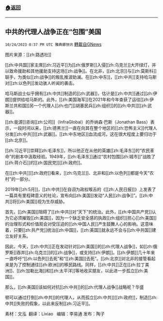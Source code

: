 ###  [:house:返回](README.md)
---


## 中共的代理人战争正在“包围”美国
`10/24/2023 8:37 PM UTC 雅典娜快讯` [轉載自GNews](https://gnews.org/articles/1875913)

图片来源：[[zh:路透社]]

[[zh:中共国]]家主席[[zh:习近平]]为[[zh:俄罗斯]]入侵[[zh:乌克兰]]大开绿灯，并以致命援助和其他援助支持这场[[zh:战争]]。在北非，[[zh:北京]]与[[zh:莫斯科]]联手，为类似[[zh:战争]]的叛乱推波助澜。在[[zh:中东]]，[[zh:中共]]支持哈马斯对[[zh:以色列]]发动骇人听闻的袭击。

哈马斯战士似乎拥有[[zh:中共]]制造的[[zh:武器]]，估计是[[zh:中共]]通过[[zh:伊朗]]提供给哈马斯的。此外，[[zh:美国海军]]在2021年和今年查获了运往[[zh:伊斯兰共和国]]另一个代理人[[zh:也门]]胡塞民兵[[zh:组织]]的[[zh:中共]][[zh:武器]]。

[[zh:能源]]咨询[[zh:公司]]（InfraGlobal）的乔纳森·巴斯（Jonathan Bass）表示，一段时间以来，[[zh:德黑兰]]一直在向其在整个地区的[[zh:恐怖主义]]代理人分发[[zh:中共]][[zh:武器]]。[[zh:中东地区]]血流成河，这在很大程度上要归功于[[zh:北京]]。

[[zh:习近平]]崇拜[[zh:毛泽东]]，所以他正在从他的英雄[[zh:毛泽东]]的“农民革命”的剧本中汲取经验。1949年，[[zh:毛泽东]]通过“农村包围[[zh:城市]]”战胜了[[zh:蒋介石]]的[[zh:国民党]][[zh:政府]]。

在[[zh:中共]][[zh:政府]]看来，[[zh:乌克兰]]、北非和[[zh:以色列]]都是今天“农村”的一部分。

2019年[[zh:5月]]，[[zh:中共]]在自诩为政权喉舌的《[[zh:人民日报]]》上发表了一篇具有里程碑意义的社论，宣布向[[zh:美国]]发动“人民[[zh:战争]]”。[[zh:中共]]将[[zh:美国]]视为生存威胁。

首先，[[zh:美国]]阻碍了[[zh:中共]]对“天下”的统治。此外，[[zh:中国共产党]]认为它必须摧毁[[zh:美国]]，因为一个缺乏安全感的执政[[zh:组织]]担心[[zh:美国]]的治理形式和价值观会对受压迫的[[zh:中国人民]]产生鼓舞人心的影响。这意味着，只要[[zh:共产党]]统治[[zh:中国]]，[[zh:美国]]就永远不会与[[zh:中共国]]建立友好关系。

因此，今天，[[zh:中共]]正在发动针对[[zh:美国]]的[[zh:代理人战争]]，如[[zh:俄罗斯]]吞并[[zh:乌克兰]]的[[zh:战争]]，或支持[[zh:伊朗]]。[[zh:伊朗]]几十年来一直呼吁“[[zh:以色列]]去死”和“[[zh:美国]]去死”。[[zh:北京]]对北非的接管看起来是为了控制通往[[zh:欧洲]]的移民路线。同样，[[zh:中共]]正在[[zh:拉丁美洲]]、[[zh:加勒比海]]和[[zh:太平洋]]等地收买朋友，以此进一步孤立[[zh:美国]]。

那么，[[zh:美国]]该如何对抗[[zh:中共]]的[[zh:代理人战争]]战略呢？华盛

顿可以通过打倒[[zh:中共]]的代理人，从而孤立[[zh:中共]][[zh:政府]]，制造[[zh:中共]]失败的假象，以此来反制[[zh:习近平]]。

素材：文泓   翻译：Lixiao   编辑：李易通  发布：陶子

